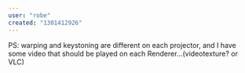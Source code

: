 ```yaml
---
user: "robe"
created: "1301412926"
---
```


PS: warping and keystoning are different on each projector, and I have some video that should be played on each Renderer...(videotexture? or VLC) 
